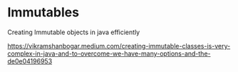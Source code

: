 # Immutables
Creating Immutable objects in java efficiently


https://vikramshanbogar.medium.com/creating-immutable-classes-is-very-complex-in-java-and-to-overcome-we-have-many-options-and-the-de0e04196953
